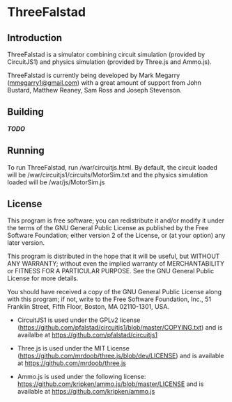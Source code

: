 # ThreeFalstad

## Introduction

ThreeFalstad is a simulator combining circuit simulation (provided by CircuitJS1) and physics simulation (provided by Three.js and Ammo.js). 

ThreeFalstad is currently being developed by Mark Megarry (mmegarry1@gmail.com) with a great amount of support from John Bustard, Matthew Reaney, Sam Ross and Joseph Stevenson.


## Building
***TODO***

## Running
To run ThreeFalstad, run /war/circuitjs.html.  By default, the circuit loaded will be /war/circuitjs1/circuits/MotorSim.txt and the physics simulation loaded will be /war/js/MotorSim.js


## License

This program is free software; you can redistribute it and/or
modify it under the terms of the GNU General Public License
as published by the Free Software Foundation; either version 2
of the License, or (at your option) any later version.

This program is distributed in the hope that it will be useful,
but WITHOUT ANY WARRANTY; without even the implied warranty of
MERCHANTABILITY or FITNESS FOR A PARTICULAR PURPOSE.  See the
GNU General Public License for more details.

You should have received a copy of the GNU General Public License
along with this program; if not, write to the Free Software
Foundation, Inc., 51 Franklin Street, Fifth Floor, Boston, MA  02110-1301, USA.

- CircuitJS1 is used under the GPLv2 license (https://github.com/pfalstad/circuitjs1/blob/master/COPYING.txt) and is availalbe at https://github.com/pfalstad/circuitjs1

- Three.js is used under the MIT License (https://github.com/mrdoob/three.js/blob/dev/LICENSE) and is available at https://github.com/mrdoob/three.js 

- Ammo.js is used under the following license: https://github.com/kripken/ammo.js/blob/master/LICENSE and is available at https://github.com/kripken/ammo.js
